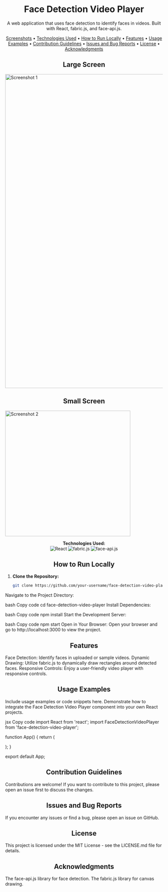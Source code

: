 <!-- Project Title -->
<h1 align="center">Face Detection Video Player</h1>

<!-- Project Description -->
<p align="center">A web application that uses face detection to identify faces in videos. Built with React, fabric.js, and face-api.js.</p>

<!-- Table of Contents -->
<p align="center">
  <a href="#screenshots">Screenshots</a> •
  <a href="#technologies-used">Technologies Used</a> •
  <a href="#how-to-run-locally">How to Run Locally</a> •
  <a href="#features">Features</a> •
  <a href="#usage-examples">Usage Examples</a> •
  <a href="#contribution-guidelines">Contribution Guidelines</a> •
  <a href="#issues-and-bug-reports">Issues and Bug Reports</a> •
  <a href="#license">License</a> •
  <a href="#acknowledgments">Acknowledgments</a>
</p>

<!-- Screenshots -->
<p align="center">
  <h2 align="center">Large Screen </h2>
   <img src="https://github.com/Shubham7671/video-player-face-detection/assets/121150193/f7a49d52-aa9a-499a-b06c-5116e852c0c4" alt="Screenshot 1" width="1000" height="auto">
   <h2 align="center">Small Screen </h2>
  <img src="https://github.com/Shubham7671/video-player-face-detection/assets/121150193/b47f9a6b-7c88-40ee-b99a-fd92e20cd185" alt="Screenshot 2" width="400" height="auto">
</p>

<!-- Technologies Used -->
<p align="center">
  <b>Technologies Used:</b>
  <br>
  <img src="https://img.shields.io/badge/React-61DAFB?style=flat&logo=react&logoColor=white" alt="React">
  <img src="https://img.shields.io/badge/fabric.js-FFD700?style=flat&logo=fabric&logoColor=white" alt="fabric.js">
  <img src="https://img.shields.io/badge/face--api.js-FF6347?style=flat&logoColor=white" alt="face-api.js">
</p>

<!-- How to Run Locally -->
<h2 align="center">How to Run Locally</h2>

1. **Clone the Repository:**
   ```bash
   git clone https://github.com/your-username/face-detection-video-player.git
Navigate to the Project Directory:

bash
Copy code
cd face-detection-video-player
Install Dependencies:

bash
Copy code
npm install
Start the Development Server:

bash
Copy code
npm start
Open in Your Browser:
Open your browser and go to http://localhost:3000 to view the project.

<!-- Features -->
<h2 align="center">Features</h2>
Face Detection: Identify faces in uploaded or sample videos.
Dynamic Drawing: Utilize fabric.js to dynamically draw rectangles around detected faces.
Responsive Controls: Enjoy a user-friendly video player with responsive controls.
<!-- Usage Examples -->
<h2 align="center">Usage Examples</h2>
Include usage examples or code snippets here. Demonstrate how to integrate the Face Detection Video Player component into your own React projects.

jsx
Copy code
import React from 'react';
import FaceDetectionVideoPlayer from 'face-detection-video-player';

function App() {
  return (
    <div>
      <FaceDetectionVideoPlayer />
    </div>
  );
}

export default App;
<!-- Contribution Guidelines -->
<h2 align="center">Contribution Guidelines</h2>
Contributions are welcome! If you want to contribute to this project, please open an issue first to discuss the changes.

<!-- Issues and Bug Reports -->
<h2 align="center">Issues and Bug Reports</h2>
If you encounter any issues or find a bug, please open an issue on GitHub.

<!-- License -->
<h2 align="center">License</h2>
This project is licensed under the MIT License - see the LICENSE.md file for details.

<!-- Acknowledgments -->
<h2 align="center">Acknowledgments</h2>
The face-api.js library for face detection.
The fabric.js library for canvas drawing.
